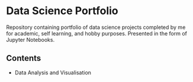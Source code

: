 # Data Science Portfolio

Repository containing portfolio of data science projects completed by me for academic, self learning, and hobby purposes. Presented in the form of Jupyter Notebooks.

## Contents

- Data Analysis and Visualisation
